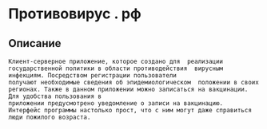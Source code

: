 # Противовирус . рф

## Описание 
    Клиент-серверное приложение, которое создано для  реализации государственной политики в области противодействия  вирусным инфекциям. Посредством регистрации пользователи
    получают необходимые сведения об эпидемиологическом  положении в своих регионах. Также в данном приложении можно записаться на вакцинации. Для удобства пользования в
    приложении предусмотрено уведомление о записи на вакцинацию.  Интерфейс программы настолько прост, что с ним могут даже справиться люди пожилого возраста.     
    
